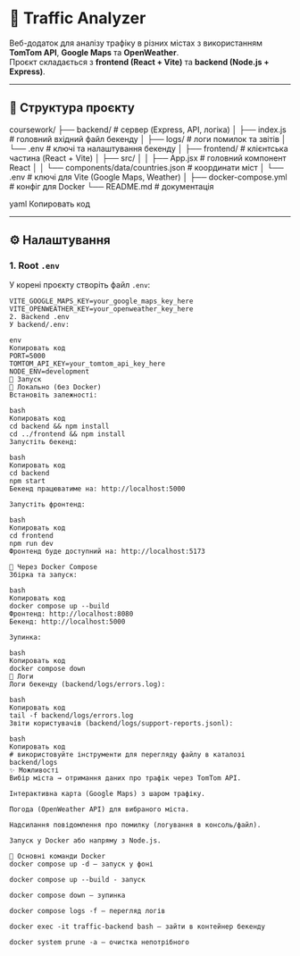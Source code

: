 # 🚦 Traffic Analyzer

Веб-додаток для аналізу трафіку в різних містах з використанням **TomTom API**, **Google Maps** та **OpenWeather**.  
Проєкт складається з **frontend (React + Vite)** та **backend (Node.js + Express)**.

---

## 📂 Структура проєкту

coursework/
├── backend/ # сервер (Express, API, логіка)
│ ├── index.js # головний вхідний файл бекенду
│ ├── logs/ # логи помилок та звітів
│ └── .env # ключі та налаштування бекенду
│
├── frontend/ # клієнтська частина (React + Vite)
│ ├── src/
│ │ ├── App.jsx # головний компонент React
│ │ └── components/data/countries.json # координати міст
│ └── .env # ключі для Vite (Google Maps, Weather)
│
├── docker-compose.yml # конфіг для Docker
└── README.md # документація

yaml
Копировать код

---

## ⚙️ Налаштування

### 1. Root `.env`

У корені проєкту створіть файл `.env`:

```env
VITE_GOOGLE_MAPS_KEY=your_google_maps_key_here
VITE_OPENWEATHER_KEY=your_openweather_key_here
2. Backend .env
У backend/.env:

env
Копировать код
PORT=5000
TOMTOM_API_KEY=your_tomtom_api_key_here
NODE_ENV=development
🚀 Запуск
🔹 Локально (без Docker)
Встановіть залежності:

bash
Копировать код
cd backend && npm install
cd ../frontend && npm install
Запустіть бекенд:

bash
Копировать код
cd backend
npm start
Бекенд працюватиме на: http://localhost:5000

Запустіть фронтенд:

bash
Копировать код
cd frontend
npm run dev
Фронтенд буде доступний на: http://localhost:5173

🔹 Через Docker Compose
Збірка та запуск:

bash
Копировать код
docker compose up --build
Фронтенд: http://localhost:8080
Бекенд: http://localhost:5000

Зупинка:

bash
Копировать код
docker compose down
📜 Логи
Логи бекенду (backend/logs/errors.log):

bash
Копировать код
tail -f backend/logs/errors.log
Звіти користувачів (backend/logs/support-reports.jsonl):

bash
Копировать код
# використовуйте інструменти для перегляду файлу в каталозі backend/logs
✨ Можливості
Вибір міста → отримання даних про трафік через TomTom API.

Інтерактивна карта (Google Maps) з шаром трафіку.

Погода (OpenWeather API) для вибраного міста.

Надсилання повідомлення про помилку (логування в консоль/файл).

Запуск у Docker або напряму з Node.js.

📌 Основні команди Docker
docker compose up -d — запуск у фоні

docker compose up --build - запуск

docker compose down — зупинка

docker compose logs -f — перегляд логів

docker exec -it traffic-backend bash — зайти в контейнер бекенду

docker system prune -a — очистка непотрібного
```

